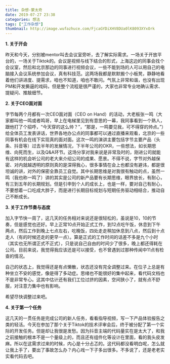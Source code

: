 ```yaml
---
title: 杂想·蒙太奇
date: 2019-07-27 23:38
categories: 想法
tags: ["工作杂想"]
thumbnail: http://image.wufazhuce.com/FjcaGYDiXHV8DUa0lK8093XYxOrk
---
```


**1. 关于开会**

昨天和今天，分别被mentor叫去会议室旁听，去了解实际需求。一场关于开放平台的，一场关于Tiktok的。会议是视频与线下结合的形式，上海这边的同事会找个会议室，然后和北京那边的同事进行视频会议，一些不能到场的人可以用自己的电脑接入会议系统参加会议，真有科技范。这两场我都是默默搬个小板凳，静静地看着他们讲进度、提需求，咱也不知道，咱也不敢问。气氛上非常和谐，也没有出现PM和开发撕逼的戏码，但是整个流程是很严谨的，大家也非常专业地确认需求、提疑问、推敲细节。

**2. 关于CEO面对面**

字节每两个月都有一次CEO面对面（CEO on Hand）的活动，大老板张一鸣（大家都叫他一鸣或者鸣哥，早上在电梯里见到有意思的一幕，我同事看到一个熟人，跟他打了个招呼，“今天穿的这么帅？”，“那是，一鸣要见我，可不得穿的帅点。”）给全体员工发表讲话，世界各地办公点的同事都可以通过直播来观看，北京的一些同事有机会在线下实现真的面对面。这次一鸣的演讲主要包括字节主要产品（头条、抖音等）过去半年的发展情况，下半年公司的OKR，一些想法，如长期思维、向死而生，以及Q&A环节。这场分享对我来说是非常及时的，刚进公司就能有这样的机会听公司的老大来介绍公司的成果、愿景。不得不说，字节对外越保密、对内就越透明的原则真的是深得我心，很多事情在会上也都没有避讳，都是很坦诚的讲，对外的保密全靠员工自觉。其中长期思维是对我很有触动的点，虽然一鸣（我也称一鸣了）讲的其实是公司的新产品要有长期思维，眼界放长，有耐心，有三到五年的长期规划。但是引申到个人的成长上，也是一样，要对自己有耐心，不要想着一口吃成大胖子，而是进行长期目标规划与短期任务驱动相结合，推动自己不断成长。

**3. 关于工作节奏与态度**

加入字节快一周了，这几天的任务相对来说还是很轻松的，虽说是10，10的节奏，但是感觉也还好。早上正常10点开始正式工作，到12点吃午饭，休息到下午两点，然后工作到晚上七点左右，吃晚饭，四处走走稍加休息到八点，然后到十点走人（有的时候还走的更早一点）。算是正式的工作时间的话差不多是九个小时（其实也无所谓正式不正式），只是说自己自由的时间少了很多，晚上都还得耗在公司。目前来说，我觉得我应该还是可以接受，也不曾遇到过那种传闻中11点有检查的情况。

自己的状态上，我觉得还是有点懒散，状态还没有完全调整过来。在位子上总是有种坐立不安的感觉，像是得了多动症。思绪也不能很好的集中起来，看代码文档也不是非常专心。这其中估计还有我们工位过挤的因素，空间狭小了，就有点不舒服，对注意力集中也有影响。

希望尽快调整过来吧。

**4. 关于第一个任务**

这几天的一贯任务是完成公司的新人任务，看看指导视频，写一下产品体验报告之类的轻活。今天在参加了那个关于Tiktok的技术评审会后，终于被分配了第一个实际的开发任务。但是却让我很是发愁。因为抖音主端的代码量实在是太大了，和我之前接触的根本不是一个量级上的，而且还有组件化等设计在里面，看的我头皮发麻。所以在这需求过来的时候，内心是十分忐忑的。这代码都没看明白呢，怎么就让我上手了，要出了事故怎么办？内心戏一下子多出很多。不多说了，还是老老实实看代码去吧。



